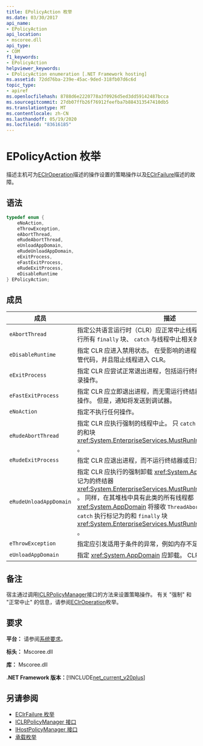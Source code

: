 ```yaml
---
title: EPolicyAction 枚举
ms.date: 03/30/2017
api_name:
- EPolicyAction
api_location:
- mscoree.dll
api_type:
- COM
f1_keywords:
- EPolicyAction
helpviewer_keywords:
- EPolicyAction enumeration [.NET Framework hosting]
ms.assetid: 72dd76ba-239e-45ac-9ded-318fb07d6c6d
topic_type:
- apiref
ms.openlocfilehash: 8788d6e2220778a3f0926d5ed3dd59142487bcca
ms.sourcegitcommit: 27db07ffb26f76912feefba7b884313547410db5
ms.translationtype: MT
ms.contentlocale: zh-CN
ms.lasthandoff: 05/19/2020
ms.locfileid: "83616185"
---
```

# <a name="epolicyaction-enumeration"></a>EPolicyAction 枚举
描述主机可为[EClrOperation](../../../../docs/framework/unmanaged-api/hosting/eclroperation-enumeration.md)描述的操作设置的策略操作以及[EClrFailure](eclrfailure-enumeration.md)描述的故障。  
  
## <a name="syntax"></a>语法  
  
```cpp  
typedef enum {  
    eNoAction,  
    eThrowException,  
    eAbortThread,  
    eRudeAbortThread,  
    eUnloadAppDomain,  
    eRudeUnloadAppDomain,  
    eExitProcess,  
    eFastExitProcess,  
    eRudeExitProcess,  
    eDisableRuntime  
} EPolicyAction;  
```  
  
## <a name="members"></a>成员  
  
|成员|描述|  
|------------|-----------------|  
|`eAbortThread`|指定公共语言运行时（CLR）应正常中止线程。 正常中止包括尝试运行所有 `finally` 块、 `catch` 与线程中止相关的任何块和终结器。|  
|`eDisableRuntime`|指定 CLR 应进入禁用状态。 在受影响的进程中，不能再执行其他托管代码，并且阻止线程进入 CLR。|  
|`eExitProcess`|指定 CLR 应尝试正常退出进程，包括运行终结器并执行清理和日志记录操作。|  
|`eFastExitProcess`|指定 CLR 应立即退出进程，而无需运行终结器或执行清理和日志记录操作。 但是，通知将发送到调试器。|  
|`eNoAction`|指定不执行任何操作。|  
|`eRudeAbortThread`|指定 CLR 应执行强制的线程中止。 只 `catch` `finally` 会执行标记为的和块 <xref:System.EnterpriseServices.MustRunInClientContextAttribute> 。|  
|`eRudeExitProcess`|指定 CLR 应退出进程，而不运行终结器或日志记录操作。|  
|`eRudeUnloadAppDomain`|指定 CLR 应执行的强制卸载 <xref:System.AppDomain> 。 仅执行标记为的终结器 <xref:System.EnterpriseServices.MustRunInClientContextAttribute> 。 同样，在其堆栈中具有此类的所有线程都 <xref:System.AppDomain> 将接收 `ThreadAbortException` ，但仅 `catch` 执行标记为的和 `finally` 块 <xref:System.EnterpriseServices.MustRunInClientContextAttribute> 。|  
|`eThrowException`|指定应引发适用于条件的异常，例如内存不足、缓冲区溢出，等等。|  
|`eUnloadAppDomain`|指定 <xref:System.AppDomain> 应卸载。 CLR 尝试运行终结器。|  
  
## <a name="remarks"></a>备注  
 宿主通过调用[ICLRPolicyManager](../../../../docs/framework/unmanaged-api/hosting/iclrpolicymanager-interface.md)接口的方法来设置策略操作。 有关 "强制" 和 "正常中止" 的信息，请参阅[EClrOperation](eclroperation-enumeration.md)枚举。  
  
## <a name="requirements"></a>要求  
 **平台：** 请参阅[系统要求](../../get-started/system-requirements.md)。  
  
 **标头：** Mscoree.dll  
  
 **库：** Mscoree.dll  
  
 **.NET Framework 版本：**[!INCLUDE[net_current_v20plus](../../../../includes/net-current-v20plus-md.md)]  
  
## <a name="see-also"></a>另请参阅

- [EClrFailure 枚举](eclrfailure-enumeration.md)
- [ICLRPolicyManager 接口](iclrpolicymanager-interface.md)
- [IHostPolicyManager 接口](ihostpolicymanager-interface.md)
- [承载枚举](hosting-enumerations.md)
